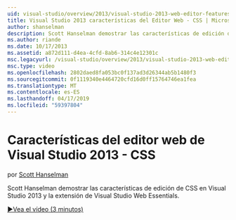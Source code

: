 ```yaml
---
uid: visual-studio/overview/2013/visual-studio-2013-web-editor-features-css
title: Visual Studio 2013 características del Editor Web - CSS | Microsoft Docs
author: shanselman
description: Scott Hanselman demostrar las características de edición de CSS en Visual Studio 2013 y la extensión de Visual Studio Web Essentials.
ms.author: riande
ms.date: 10/17/2013
ms.assetid: a872d111-d4ea-4cfd-8ab6-314c4e12301c
msc.legacyurl: /visual-studio/overview/2013/visual-studio-2013-web-editor-features-css
msc.type: video
ms.openlocfilehash: 2802daed8fa053bc0f137ad3d26344ab5b1480f3
ms.sourcegitcommit: 0f1119340e4464720cfd16d0ff15764746ea1fea
ms.translationtype: MT
ms.contentlocale: es-ES
ms.lasthandoff: 04/17/2019
ms.locfileid: "59397804"
---
```

# <a name="visual-studio-2013-web-editor-features---css"></a>Características del editor web de Visual Studio 2013 - CSS

por [Scott Hanselman](https://github.com/shanselman)

Scott Hanselman demostrar las características de edición de CSS en Visual Studio 2013 y la extensión de Visual Studio Web Essentials.

[&#9654;Vea el vídeo (3 minutos)](https://channel9.msdn.com/Blogs/ASP-NET-Site-Videos/visual-studio-2013-web-editor-features-css)
